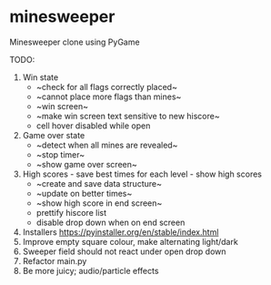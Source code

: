 # minesweeper
Minesweeper clone using PyGame

TODO:

1. Win state
   * ~check for all flags correctly placed~
   * ~cannot place more flags than mines~
   * ~win screen~
   * ~make win screen text sensitive to new hiscore~
   * cell hover disabled while open
2. Game over state
   * ~detect when all mines are revealed~
   * ~stop timer~
   * ~show game over screen~
3. High scores - save best times for each level - show high scores
   * ~create and save data structure~
   * ~update on better times~
   * ~show high score in end screen~
   * prettify hiscore list
   * disable drop down when on end screen
4. Installers https://pyinstaller.org/en/stable/index.html
5. Improve empty square colour, make alternating light/dark
6. Sweeper field should not react under open drop down
7. Refactor main.py
8. Be more juicy; audio/particle effects